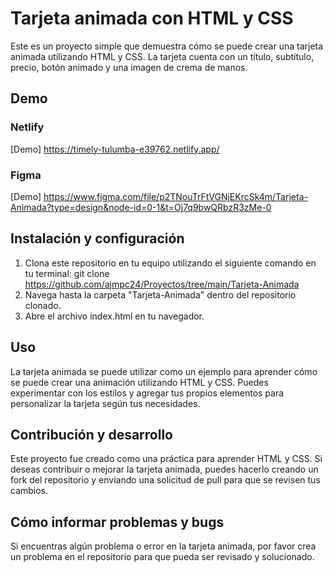 # Tarjeta animada con HTML y CSS

Este es un proyecto simple que demuestra cómo se puede crear una tarjeta animada
utilizando HTML y CSS. La tarjeta cuenta con un título, subtítulo, precio, botón
animado y una imagen de crema de manos.

## Demo

### Netlify

[Demo] https://timely-tulumba-e39762.netlify.app/

### Figma

[Demo]
https://www.figma.com/file/p2TNouTrFtVGNjEKrcSk4m/Tarjeta-Animada?type=design&node-id=0-1&t=Oj7q9bwQRbzR3zMe-0

## Instalación y configuración

1. Clona este repositorio en tu equipo utilizando el siguiente comando en tu
   terminal: git clone
   https://github.com/ajmpc24/Proyectos/tree/main/Tarjeta-Animada
2. Navega hasta la carpeta "Tarjeta-Animada" dentro del repositorio clonado.
3. Abre el archivo index.html en tu navegador.

## Uso

La tarjeta animada se puede utilizar como un ejemplo para aprender cómo se puede
crear una animación utilizando HTML y CSS. Puedes experimentar con los estilos y
agregar tus propios elementos para personalizar la tarjeta según tus
necesidades.

## Contribución y desarrollo

Este proyecto fue creado como una práctica para aprender HTML y CSS. Si deseas
contribuir o mejorar la tarjeta animada, puedes hacerlo creando un fork del
repositorio y enviando una solicitud de pull para que se revisen tus cambios.

## Cómo informar problemas y bugs

Si encuentras algún problema o error en la tarjeta animada, por favor crea un
problema en el repositorio para que pueda ser revisado y solucionado.
